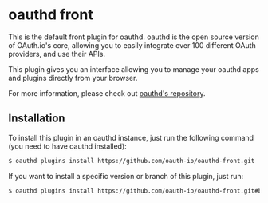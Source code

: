 oauthd front
============

This is the default front plugin for oauthd. oauthd is the open source version of OAuth.io's core, allowing you to easily integrate over 100 different OAuth providers, and use their APIs.

This plugin gives you an interface allowing you to manage your oauthd apps and plugins directly from your browser.

For more information, please check out [oauthd's repository](https://github.com/oauth-io/oauthd).

Installation
------------

To install this plugin in an oauthd instance, just run the following command (you need to have oauthd installed):

```sh
$ oauthd plugins install https://github.com/oauth-io/oauthd-front.git
```

If you want to install a specific version or branch of this plugin, just run:

```sh
$ oauthd plugins install https://github.com/oauth-io/oauthd-front.git#branch_or_tag
```